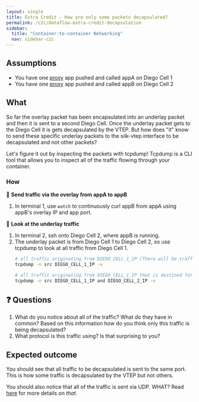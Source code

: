```yaml
---
layout: single
title: Extra Credit - How are only some packets decapsulated?
permalink: /c2c/dataflow-extra-credit-decapsulation
sidebar:
  title: "Container-to-container Networking"
  nav: sidebar-c2c
---
```


## Assumptions
- You have one
  [proxy](https://github.com/cloudfoundry/cf-networking-release/tree/develop/src/example-apps/proxy)
  app pushed and called appA on Diego Cell 1
- You have one
  [proxy](https://github.com/cloudfoundry/cf-networking-release/tree/develop/src/example-apps/proxy)
  app pushed and called appB on Diego Cell 2

## What

So far the overlay packet has been encapsulated into an underlay packet and
then it is sent to a second Diego Cell. Once the underlay packet gets to the
Diego Cell it is gets decapsulated by the VTEP. But how does "it" know to send
these specific underlay packets to the silk-vtep interface to be decapsulated
and not other packets?

Let's figure it out by inspecting the packets with tcpdump! Tcpdump is a CLI
tool that allows you to inspect all of the traffic flowing through your
container.

### How

🤔 **Send traffic via the overlay from appA to appB**
1. In terminal 1, use `watch` to continuously curl appB from appA using appB's overlay IP and app port.

📝 **Look at the underlay traffic**
1. In terminal 2, ssh onto Diego Cell 2, where appB is running.
1. The underlay packet is from Diego Cell 1 to Diego Cell 2, so use tcpdump to look at all traffic from Diego Cell 1.
   ```bash
   # all traffic originating from DIEGO_CELL_1_IP (There will be traffic unrelatead to the exercise visible in the output)
   tcpdump -n src DIEGO_CELL_1_IP -v

   # all traffic originating from DIEGO_CELL_1_IP that is destined for DIEGO_CELL_IP_2 (A more focused capture)
   tcpdump -n src DIEGO_CELL_1_IP and DIEGO_CELL_2_IP -v
   ```

## ❓ Questions
1. What do you notice about all of the traffic? What do they have in common? Based on this information how do you think only this traffic is being decapsulated?
1. What protocol is this traffic using? Is that surprising to you?

## Expected outcome
You should see that all traffic to be decapsulated is sent to the same port.
This is how some traffic is decapsulated by the VTEP but not others.

You should also notice that all of the traffic is sent via UDP. WHAT? Read
[here](https://blog.ipspace.net/2012/01/vxlan-runs-over-udp-does-it-matter.html)
for more details on _that_.
